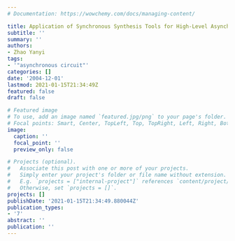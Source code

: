 ```yaml
---
# Documentation: https://wowchemy.com/docs/managing-content/

title: Application of Synchronous Synthesis Tools for High-Level Asynchronous Design
subtitle: ''
summary: ''
authors:
- Zhao Yanyi
tags:
- '"asynchronous circuit"'
categories: []
date: '2004-12-01'
lastmod: 2021-01-15T21:34:49Z
featured: false
draft: false

# Featured image
# To use, add an image named `featured.jpg/png` to your page's folder.
# Focal points: Smart, Center, TopLeft, Top, TopRight, Left, Right, BottomLeft, Bottom, BottomRight.
image:
  caption: ''
  focal_point: ''
  preview_only: false

# Projects (optional).
#   Associate this post with one or more of your projects.
#   Simply enter your project's folder or file name without extension.
#   E.g. `projects = ["internal-project"]` references `content/project/deep-learning/index.md`.
#   Otherwise, set `projects = []`.
projects: []
publishDate: '2021-01-15T21:34:49.880044Z'
publication_types:
- '7'
abstract: ''
publication: ''
---
```

